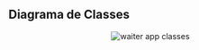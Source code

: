 ## Diagrama de Classes
<div align="center"> 
  <img src="https://user-images.githubusercontent.com/87788683/203631260-8258d06e-aa28-4afe-8ea8-20a9da6e9d24.png" alt="waiter app classes" />
</div>
